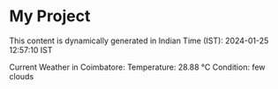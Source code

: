 # My Project

This content is dynamically generated in Indian Time (IST): 2024-01-25 12:57:10 IST


Current Weather in Coimbatore:
Temperature: 28.88 °C
Condition: few clouds
